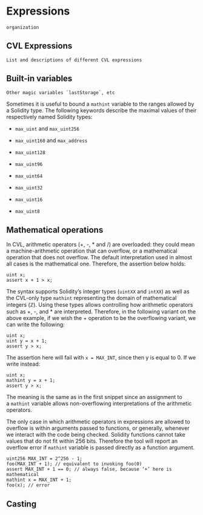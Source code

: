 Expressions
===========

```{todo}
organization
```

CVL Expressions
---------------

```{todo}
List and descriptions of different CVL expressions
```

Built-in variables
------------------

```{todo}
Other magic variables `lastStorage`, etc
```

Sometimes it is useful to bound a `mathint` variable to the ranges allowed by a Solidity type. The following keywords describe the maximal values of their respectively named Solidity types:

*   `max_uint` and `max_uint256`
    
*   `max_uint160` and `max_address`
    
*   `max_uint128`
    
*   `max_uint96`
    
*   `max_uint64`
    
*   `max_uint32`
    
*   `max_uint16`
    
*   `max_uint8`
    


Mathematical operations
-----------------------

In CVL, arithmetic operators (+, -, \* and /) are overloaded: they could mean a
machine-arithmetic operation that can overflow, or a mathematical operation
that does not overflow. The default interpretation used in almost all cases is
the mathematical one. Therefore, the assertion below holds:

```cvl
uint x;
assert x + 1 > x;
```

The syntax supports Solidity’s integer types (`uintXX` and `intXX`) as well as
the CVL-only type `mathint` representing the domain of mathematical integers
(ℤ). Using these types allows controlling how arithmetic operators such as +,
-, and \* are interpreted. Therefore, in the following variant on the above
example, if we wish the + operation to be the overflowing variant, we can write
the following:

```cvl
uint x;
uint y = x + 1;
assert y > x;
```

The assertion here will fail with `x = MAX_INT`, since then y is equal to 0. If
we write instead:

```cvl
uint x;
mathint y = x + 1;
assert y > x;
```

The meaning is the same as in the first snippet since an assignment to a `mathint` variable allows non-overflowing interpretations of the arithmetic operators.

The only case in which arithmetic operators in expressions are allowed to overflow is within arguments passed to functions, or generally, whenever we interact with the code being checked. Solidity functions cannot take values that do not fit within 256 bits. Therefore the tool will report an overflow error if `mathint` variable is passed directly as a function argument.

```cvl
uint256 MAX_INT = 2^256 - 1;
foo(MAX_INT + 1); // equivalent to invoking foo(0)
assert MAX_INT + 1 == 0; // always false, because ‘+’ here is mathematical
mathint x = MAX_INT + 1;
foo(x); // error
```


Casting
-------

